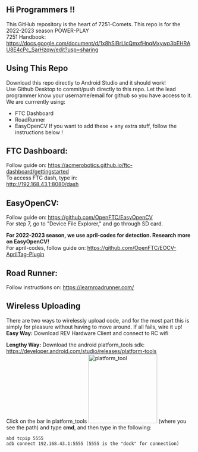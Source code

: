## Hi Programmers !!
This GitHub repository is the heart of 7251-Comets. This repo is for the 2022-2023 season POWER-PLAY  
7251 Handbook: https://docs.google.com/document/d/1x8hSlBrLIcQmxfHnqMxywp3bEHRAU8E4cPc_SarHzqw/edit?usp=sharing

## Using This Repo

Download this repo directly to Android Studio and it should work!  
Use Github Desktop to commit/push directly to this repo. Let the lead programmer know your username/email for github so you have access to it.  
We are currrently using:
- FTC Dashboard
- RoadRunner
- EasyOpenCV
If you want to add these + any extra stuff, follow the instructions below !

## FTC Dashboard:
Follow guide on: https://acmerobotics.github.io/ftc-dashboard/gettingstarted  
To access FTC dash, type in:   
http://192.168.43.1:8080/dash

## EasyOpenCV:
Follow guide on: https://github.com/OpenFTC/EasyOpenCV  
For step 7, go to "Device File Explorer," and go through SD card.  

__For 2022-2023 season, we use april-codes for detection. Research more on EasyOpenCV!__  
For april-codes, follow guide on: https://github.com/OpenFTC/EOCV-AprilTag-Plugin

## Road Runner:
Follow instructions on: https://learnroadrunner.com/   

## Wireless Uploading
There are two ways to wirelessly upload code, and for the most part this is simply for pleasure without having to move around. If all fails, wire it up!  
__Easy Way:__ Download REV Hardware Client and connect to RC wifi

__Lengthy Way:__ Download the android platform_tools sdk:   
https://developer.android.com/studio/releases/platform-tools   
Click on the bar in platform_tools <img width="185" alt="platform_tool" src="https://user-images.githubusercontent.com/87776842/188527100-bea97838-59f2-486e-880b-9ba4bf24e8b9.png"> (where you see the path) and type **cmd**, and then type in the following:   

`abd tcpip 5555`    
`adb connect 192.168.43.1:5555 (5555 is the "dock" for connection)`   






